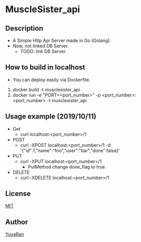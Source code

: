 # MuscleSister_api
## Description
* A Simple Http Api Server made in Go (Golang).
* Now, not linked DB Server.
    * TODO: link DB Server.

## How to build in localhost
* You can deploy easily via Dockerfile.
1. docker build -t musclesister_api . 
2. docker run -e "PORT=<port_number>" -p <port_number>:<port_number> -t musclesister_api

## Usage example (2019/10/11)
* Get
    * curl localhost:<port_number>/1
* POST
    * curl -XPOST localhost:<port_number>/1 -d '{"id":1,"name":"foo","user":"bar","done":false}'
* PUT
    * curl -XPUT localhost:<port_number>/1
        * PutMethod change done_flag to true
* DELETE
    * curl -XDELETE localhost:<port_number>/1

## License
[MIT](https://github.com/YuyaBan/MuscleSister_api/blob/master/LICENSE)

## Author
[YuyaBan](https://github.com/YuyaBan)